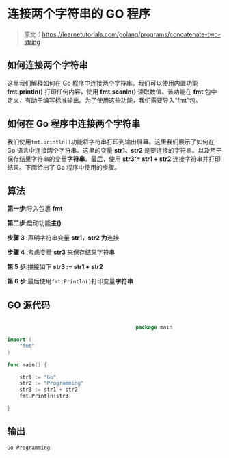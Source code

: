 # 连接两个字符串的 GO 程序

> 原文：<https://learnetutorials.com/golang/programs/concatenate-two-string>

## 如何连接两个字符串

这里我们解释如何在 Go 程序中连接两个字符串。我们可以使用内置功能 **fmt.println()** 打印任何内容，使用 **fmt.scanln()** 读取数值。该功能在 **fmt** 包中定义，有助于编写标准输出。为了使用这些功能，我们需要导入“fmt”包。

## 如何在 Go 程序中连接两个字符串

我们使用`fmt.println()`功能将字符串打印到输出屏幕。这里我们展示了如何在 Go 语言中连接两个字符串。这里的变量 **str1、str2** 是要连接的字符串。以及用于保存结果字符串的变量**字符串**。最后，使用 **str3:= str1 + str2** 连接字符串并打印结果。下面给出了 Go 程序中使用的步骤。

## 算法

**第一步**:导入包裹 **fmt**

**第二步**:启动功能**主()**

**步骤 3** :声明字符串变量 **str1，str2 为**连接

**步骤 4** :考虑变量 **str3** 来保存结果字符串

**第 5 步**:拼接如下 **str3 := str1 + str2**

**第 6 步**:最后使用`fmt.Println()`打印变量**字符串**

## GO 源代码

```go

                                          package main

import (
    "fmt"
)

func main() {

    str1 := "Go"
    str2 := "Programming"
    str3 := str1 + str2
    fmt.Println(str3)

}

```

## 输出

```go
Go Programming
```